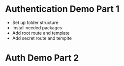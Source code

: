 # Authentication Demo Part 1
* Set up folder structure
* Install needed packages
* Add root route and template
* Add secret route and templte

# Auth Demo Part 2


